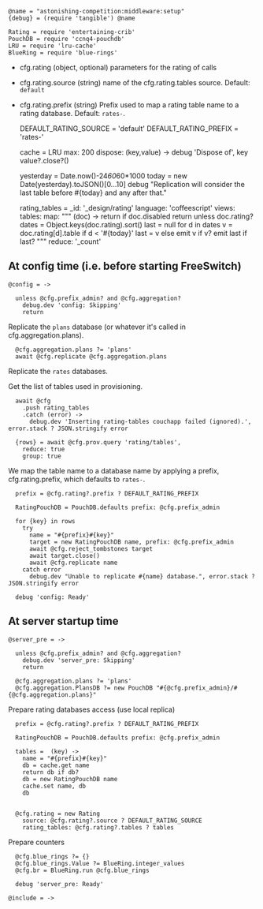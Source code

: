     @name = "astonishing-competition:middleware:setup"
    {debug} = (require 'tangible') @name

    Rating = require 'entertaining-crib'
    PouchDB = require 'ccnq4-pouchdb'
    LRU = require 'lru-cache'
    BlueRing = require 'blue-rings'

* cfg.rating (object, optional) parameters for the rating of calls
* cfg.rating.source (string) name of the cfg.rating.tables source. Default: `default`
* cfg.rating.prefix (string) Prefix used to map a rating table name to a rating database. Default: `rates-`.

    DEFAULT_RATING_SOURCE = 'default'
    DEFAULT_RATING_PREFIX = 'rates-'

    cache = LRU
      max: 200
      dispose: (key,value) ->
        debug 'Dispose of', key
        value?.close?()

    yesterday = Date.now()-24*60*60*1000
    today = new Date(yesterday).toJSON()[0...10]
    debug "Replication will consider the last table before #{today} and any after that."

    rating_tables =
      _id: '_design/rating'
      language: 'coffeescript'
      views:
        tables:
          map: """
            (doc) ->
              return if doc.disabled
              return unless doc.rating?
              dates = Object.keys(doc.rating).sort()
              last = null
              for d in dates
                v = doc.rating[d].table
                if d < '#{today}'
                  last = v
                else
                  emit v if v?
              emit last if last?
            """
          reduce: '_count'

At config time (i.e. before starting FreeSwitch)
-------

    @config = ->

      unless @cfg.prefix_admin? and @cfg.aggregation?
        debug.dev 'config: Skipping'
        return

Replicate the `plans` database (or whatever it's called in cfg.aggregation.plans).

      @cfg.aggregation.plans ?= 'plans'
      await @cfg.replicate @cfg.aggregation.plans

Replicate the `rates` databases.

Get the list of tables used in provisioning.

      await @cfg
        .push rating_tables
        .catch (error) ->
          debug.dev 'Inserting rating-tables couchapp failed (ignored).', error.stack ? JSON.stringify error

      {rows} = await @cfg.prov.query 'rating/tables',
        reduce: true
        group: true

We map the table name to a database name by applying a prefix, cfg.rating.prefix, which defaults to `rates-`.

      prefix = @cfg.rating?.prefix ? DEFAULT_RATING_PREFIX

      RatingPouchDB = PouchDB.defaults prefix: @cfg.prefix_admin

      for {key} in rows
        try
          name = "#{prefix}#{key}"
          target = new RatingPouchDB name, prefix: @cfg.prefix_admin
          await @cfg.reject_tombstones target
          await target.close()
          await @cfg.replicate name
        catch error
          debug.dev "Unable to replicate #{name} database.", error.stack ? JSON.stringify error

      debug 'config: Ready'

At server startup time
----------------------

    @server_pre = ->

      unless @cfg.prefix_admin? and @cfg.aggregation?
        debug.dev 'server_pre: Skipping'
        return

      @cfg.aggregation.plans ?= 'plans'
      @cfg.aggregation.PlansDB ?= new PouchDB "#{@cfg.prefix_admin}/#{@cfg.aggregation.plans}"

Prepare rating databases access (use local replica)

      prefix = @cfg.rating?.prefix ? DEFAULT_RATING_PREFIX

      RatingPouchDB = PouchDB.defaults prefix: @cfg.prefix_admin

      tables =  (key) ->
        name = "#{prefix}#{key}"
        db = cache.get name
        return db if db?
        db = new RatingPouchDB name
        cache.set name, db
        db


      @cfg.rating = new Rating
        source: @cfg.rating?.source ? DEFAULT_RATING_SOURCE
        rating_tables: @cfg.rating?.tables ? tables

Prepare counters

      @cfg.blue_rings ?= {}
      @cfg.blue_rings.Value ?= BlueRing.integer_values
      @cfg.br = BlueRing.run @cfg.blue_rings

      debug 'server_pre: Ready'

    @include = ->
